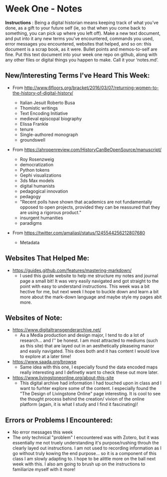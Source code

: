 # Week One - Notes

**Instructions** : Being a digital historian means keeping track of what you’ve done, as a gift to your future self (ie, so that when you come back to something, you can pick up where you left off). Make a new text document, and put into it any new terms you’ve encountered, commands you used, error messages you encountered, websites that helped, and so on: this document is a scrap book, as it were. Bullet points and memos-to-self are fine. Put this text document into your week one repo on github, along with any other files or digital things you happen to make. Call it your ‘notes.md’.

## New/Interesting Terms I've Heard This Week:
- From http://www.6floors.org/bracket/2016/03/07/returning-women-to-the-history-of-digital-history/
  - Italian Jesuit Roberto Busa 
  - Thomistic writings
  - Text Encoding Initiative
  - medieval episcopal biography
  - Elissa Frankle
  - tenure
  - Single-authored monograph
  - groundswell

- From https://ahropenreview.com/HistoryCanBeOpenSource/manuscript/
  - Roy Rosenzweig 
  - democratization
  - Python tokens
  - Gephi visualizations 
  - 3ds Max models
  - digital humanists
  - pedagogical innovation 
  - pedagogy
  - "Recent polls have shown that academics are not fundamentally opposed to open projects, provided they can be reassured that they are using a rigorous product."
  - insurgent humanities
  - paradigms

- From https://twitter.com/amaliasl/status/1245544256212807680
  - Metadata
  
## Websites That Helped Me:
- https://guides.github.com/features/mastering-markdown/
  - I used this guide website to help me structure my notes and journal page a small bit! It was very easily navigated and got straight to the point with easy to understand instructions. This week was a bit hective for me, but next week I hope to buckle down and learn a bit more about the mark-down language and maybe style my pages abit more.

## Websites of Note:
- https://www.digitaltransgenderarchive.net/
  - As a Media production and design major, I tend to do a lot of research... and I'' be honest. I am most attracted to mediums (such as this site) that are layed out in an aesthetically pleaseing manor and easily navigated. This does both and it has content I would love to explore at a later time!
- https://www.saada.org/browse
  - Same idea with this one, I especially found the data encoded maps really interesting and I definetly want to check these out more later.
- https://www.livingstoneonline.org/about-this-site
  - This digital archive had information I had touched upon in class and I want to furhter explore some of the content. I especially found the "The Design of Livingstone Online" page interesting. It is cool to see the thought process behind the creation/ vivion of the online platform (again, it is what I study and I find it fascinating)!

## Errors or Problems I Encountered:
- No error messages this week
- The only technical "problem" I encountered was with Zotero, but it was essentially me not truely understanding it's purpose/rushing throuh the clearly layed out instructions. I am not used to recording information as I go without truly kowing the end purpose... so it is a component of this class I am slowly adapting to. I hope to be alittle more on the ball next week with this. I also am going to brush up on the instructions to familiarize myself with it more!
